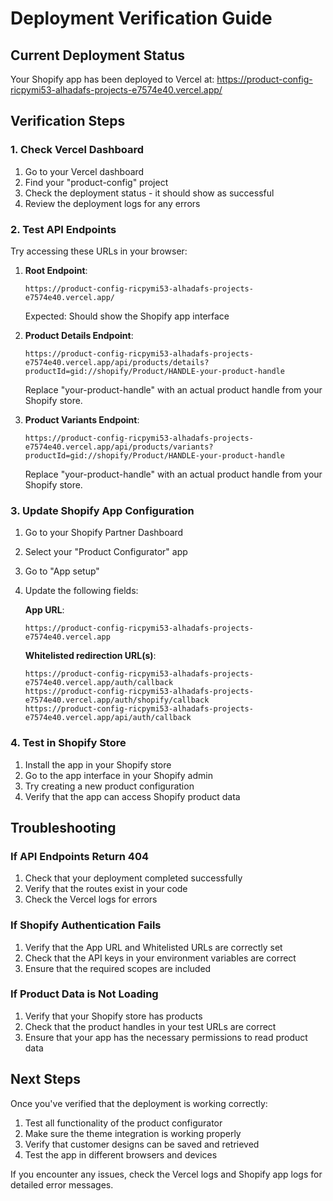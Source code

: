 # Deployment Verification Guide

## Current Deployment Status
Your Shopify app has been deployed to Vercel at:
https://product-config-ricpymi53-alhadafs-projects-e7574e40.vercel.app/

## Verification Steps

### 1. Check Vercel Dashboard
1. Go to your Vercel dashboard
2. Find your "product-config" project
3. Check the deployment status - it should show as successful
4. Review the deployment logs for any errors

### 2. Test API Endpoints
Try accessing these URLs in your browser:

1. **Root Endpoint**:
   ```
   https://product-config-ricpymi53-alhadafs-projects-e7574e40.vercel.app/
   ```
   Expected: Should show the Shopify app interface

2. **Product Details Endpoint**:
   ```
   https://product-config-ricpymi53-alhadafs-projects-e7574e40.vercel.app/api/products/details?productId=gid://shopify/Product/HANDLE-your-product-handle
   ```
   Replace "your-product-handle" with an actual product handle from your Shopify store.

3. **Product Variants Endpoint**:
   ```
   https://product-config-ricpymi53-alhadafs-projects-e7574e40.vercel.app/api/products/variants?productId=gid://shopify/Product/HANDLE-your-product-handle
   ```
   Replace "your-product-handle" with an actual product handle from your Shopify store.

### 3. Update Shopify App Configuration
1. Go to your Shopify Partner Dashboard
2. Select your "Product Configurator" app
3. Go to "App setup"
4. Update the following fields:

   **App URL**:
   ```
   https://product-config-ricpymi53-alhadafs-projects-e7574e40.vercel.app
   ```

   **Whitelisted redirection URL(s)**:
   ```
   https://product-config-ricpymi53-alhadafs-projects-e7574e40.vercel.app/auth/callback
   https://product-config-ricpymi53-alhadafs-projects-e7574e40.vercel.app/auth/shopify/callback
   https://product-config-ricpymi53-alhadafs-projects-e7574e40.vercel.app/api/auth/callback
   ```

### 4. Test in Shopify Store
1. Install the app in your Shopify store
2. Go to the app interface in your Shopify admin
3. Try creating a new product configuration
4. Verify that the app can access Shopify product data

## Troubleshooting

### If API Endpoints Return 404
1. Check that your deployment completed successfully
2. Verify that the routes exist in your code
3. Check the Vercel logs for errors

### If Shopify Authentication Fails
1. Verify that the App URL and Whitelisted URLs are correctly set
2. Check that the API keys in your environment variables are correct
3. Ensure that the required scopes are included

### If Product Data is Not Loading
1. Verify that your Shopify store has products
2. Check that the product handles in your test URLs are correct
3. Ensure that your app has the necessary permissions to read product data

## Next Steps

Once you've verified that the deployment is working correctly:

1. Test all functionality of the product configurator
2. Make sure the theme integration is working properly
3. Verify that customer designs can be saved and retrieved
4. Test the app in different browsers and devices

If you encounter any issues, check the Vercel logs and Shopify app logs for detailed error messages.